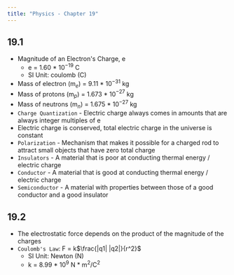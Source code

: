 ```yaml
---
title: "Physics - Chapter 19"
---
```


## 19.1

- Magnitude of an Electron's Charge, e
	- e = 1.60 * 10$^{-19}$ C
	- SI Unit: coulomb (C)
- Mass of electron (m$_e$) = 9.11 * 10$^{-31}$ kg
- Mass of protons (m$_p$) = 1.673 * 10$^{-27}$ kg
- Mass of neutrons (m$_n$) = 1.675 * 10$^{-27}$ kg
- `Charge Quantization` - Electric charge always comes in amounts that are always integer multiples of e
- Electric charge is conserved, total electric charge in the universe is constant
- `Polarization` - Mechanism that makes it possible for a charged rod to attract small objects that have zero total charge
- `Insulators` - A material that is poor at conducting thermal energy / electric charge
- `Conductor` - A material that is good at conducting thermal energy / electric charge
- `Semiconductor` - A material with properties between those of a good conductor and a good insulator

## 19.2

- The electrostatic force depends on the product of the magnitude of the charges
- `Coulomb's Law`: F = k$\frac{|q1| |q2|}{r^2}$ 
	- SI Unit: Newton (N)
	- k = 8.99 * 10$^9$ N * m$^2$/C$^2$
